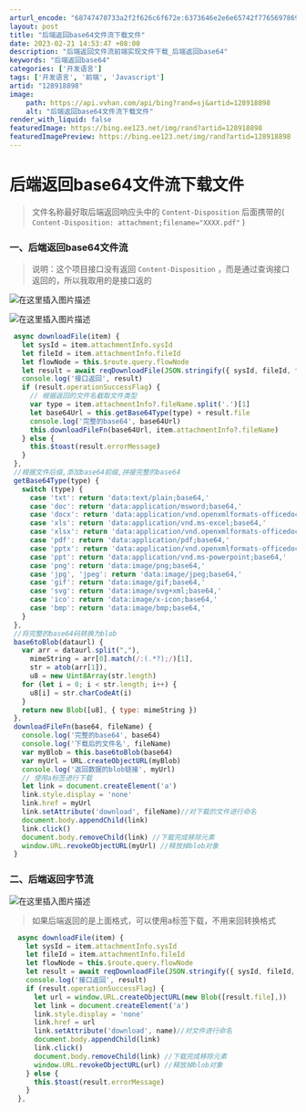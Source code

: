 ```yaml
---
arturl_encode: "68747470733a2f2f626c6f672e:6373646e2e6e65742f77656978696e5f35393736393237372f:61727469636c652f64657461696c732f313238393138383938"
layout: post
title: "后端返回base64文件流下载文件"
date: 2023-02-21 14:53:47 +08:00
description: "后端返回文件流前端实现文件下载_后端返回base64"
keywords: "后端返回base64"
categories: ['开发语言']
tags: ['开发语言', '前端', 'Javascript']
artid: "128918898"
image:
    path: https://api.vvhan.com/api/bing?rand=sj&artid=128918898
    alt: "后端返回base64文件流下载文件"
render_with_liquid: false
featuredImage: https://bing.ee123.net/img/rand?artid=128918898
featuredImagePreview: https://bing.ee123.net/img/rand?artid=128918898
---
```


# 后端返回base64文件流下载文件

> 文件名称最好取后端返回响应头中的
> `Content-Disposition`
> 后面携带的(
> `Content-Disposition: attachment;filename="XXXX.pdf"`
> )

### 一、后端返回base64文件流

> 说明：这个项目接口没有返回
> `Content-Disposition`
> ，而是通过查询接口返回的，所以我取用的是接口返的

![在这里插入图片描述](https://i-blog.csdnimg.cn/blog_migrate/160fb8a15ccf6b11661d96935fb15594.png)

![在这里插入图片描述](https://i-blog.csdnimg.cn/blog_migrate/0c5cd95278505d4b255e8f8483b4d4df.png)

```javascript
 async downloadFile(item) {
   let sysId = item.attachmentInfo.sysId
   let fileId = item.attachmentInfo.fileId
   let flowNode = this.$route.query.flowNode
   let result = await reqDownloadFile(JSON.stringify({ sysId, fileId, flowNode }))
   console.log('接口返回', result)
   if (result.operationSuccessFlag) {
   	 // 根据返回的文件名截取文件类型
     var type = item.attachmentInfo?.fileName.split('.')[1]
     let base64Url = this.getBase64Type(type) + result.file
     console.log('完整的base64', base64Url)
     this.downloadFileFn(base64Url, item.attachmentInfo?.fileName)
   } else {
     this.$toast(result.errorMessage)
   }
 },
 //根据文件后缀,添加base64前缀,拼接完整的base64
 getBase64Type(type) {
   switch (type) {
     case 'txt': return 'data:text/plain;base64,'
     case 'doc': return 'data:application/msword;base64,'
     case 'docx': return 'data:application/vnd.openxmlformats-officedocument.wordprocessingml.document;base64,'
     case 'xls': return 'data:application/vnd.ms-excel;base64,'
     case 'xlsx': return 'data:application/vnd.openxmlformats-officedocument.spreadsheetml.sheet;base64,'
     case 'pdf': return 'data:application/pdf;base64,'
     case 'pptx': return 'data:application/vnd.openxmlformats-officedocument.presentationml.presentation;base64,'
     case 'ppt': return 'data:application/vnd.ms-powerpoint;base64,'
     case 'png': return 'data:image/png;base64,'
     case 'jpg', 'jpeg': return 'data:image/jpeg;base64,'
     case 'gif': return 'data:image/gif;base64,'
     case 'svg': return 'data:image/svg+xml;base64,'
     case 'ico': return 'data:image/x-icon;base64,'
     case 'bmp': return 'data:image/bmp;base64,'
   }
 },
 //将完整的base64码转换为blob
 base6toBlob(dataurl) {
   var arr = dataurl.split(","),
     mimeString = arr[0].match(/:(.*?);/)[1],
     str = atob(arr[1]),
     u8 = new Uint8Array(str.length)
   for (let i = 0; i < str.length; i++) {
     u8[i] = str.charCodeAt(i)
   }
   return new Blob([u8], { type: mimeString })
 },
 downloadFileFn(base64, fileName) {
   console.log('完整的base64', base64)
   console.log('下载后的文件名', fileName)
   var myBlob = this.base6toBlob(base64)
   var myUrl = URL.createObjectURL(myBlob)
   console.log('返回数据的blob链接', myUrl)
   // 使用a标签进行下载
   let link = document.createElement('a')
   link.style.display = 'none'
   link.href = myUrl
   link.setAttribute('download', fileName)//对下载的文件进行命名
   document.body.appendChild(link)
   link.click()
   document.body.removeChild(link) //下载完成移除元素
   window.URL.revokeObjectURL(myUrl) //释放掉blob对象
 }

```

### 二、后端返回字节流

![在这里插入图片描述](https://i-blog.csdnimg.cn/blog_migrate/3ef1a965cf4fcc4f5ba2d5115a2294a5.png)

> 如果后端返回的是上面格式，可以使用a标签下载，不用来回转换格式

```javascript
  async downloadFile(item) {
    let sysId = item.attachmentInfo.sysId
    let fileId = item.attachmentInfo.fileId
    let flowNode = this.$route.query.flowNode
    let result = await reqDownloadFile(JSON.stringify({ sysId, fileId, flowNode }))
    console.log('接口返回', result)
    if (result.operationSuccessFlag) {
      let url = window.URL.createObjectURL(new Blob([result.file],))
      let link = document.createElement('a')
      link.style.display = 'none'
      link.href = url
      link.setAttribute('download', name)//对文件进行命名
      document.body.appendChild(link)
      link.click()
      document.body.removeChild(link) //下载完成移除元素
      window.URL.revokeObjectURL(url) //释放掉blob对象
    } else {
      this.$toast(result.errorMessage)
    }
  },

```